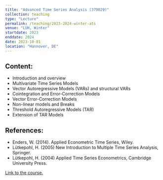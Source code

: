 ```yaml
---
title: "Advanced Time Series Analysis (379029)"
collection: teaching
type: "Lecture"
permalink: /teaching/2023-2024-winter-ats
venue: "LUH, Winter"
startdate: 2023
enddate: 2024
date: 2023-10-01
location: "Hannover, DE"
---
```


## Content:
- Introduction and overview
- Multivariate Time Series Models
- Vector Autoregressive Models (VARs) and structural VARs
- Cointegration and Error-Correction Models
- Vector Error-Correction Models
- Non-linear models and Breaks
- Threshold Autoregressive Models (TAR)
- Extension of TAR Models

## References:	
- Enders, W. (2014). Applied Econometric Time Series, Wiley.
- Lütkepohl, H. (2005) New Introduction to Multiple Time Series Analysis, Springer.
- Lütkepohl, H. (2004) Applied Time Series Econometrics, Cambridge University Press.

[Link to the course.](https://www.statistik.uni-hannover.de/de/lehre/lehrveranstaltungen#c26829)
